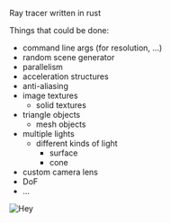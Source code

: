 Ray tracer written in rust

Things that could be done:
- command line args (for resolution, ...)
- random scene generator
- parallelism
- acceleration structures
- anti-aliasing
- image textures
  - solid textures
- triangle objects
  - mesh objects
- multiple lights
  - different kinds of light
    - surface
    - cone
- custom camera lens
- DoF
- ...



![Hey](https://github.com/ekarpp/rust_tracer/blob/master/cover.png?raw=true)
